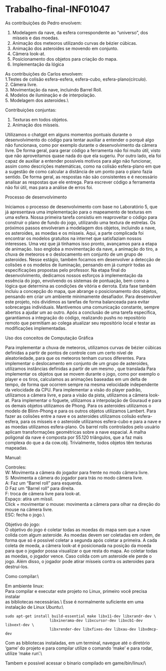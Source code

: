 # Trabalho-final-INF01047

As contribuições do Pedro envolvem: 
1. Modelagem da nave, da esfera correspondente ao “universo”, dos mísseis e das moedas.
2. Animação dos meteoros utilizando curvas de bézier cúbicas.
3. Animação dos asteroides se movendo em conjunto. 
4. Câmera look-at.
5. Posicionamento dos objetos para criação do mapa. 
6. Implementação da lógica 

As contribuições do Carlos envolvem:\
 1.Testes de colisão esfera-esfera, esfera-cubo, esfera-plano(círculo).\
 2. Câmera livre.\
 3. Movimentação da nave, incluindo Barrel Roll.\
 4. Modelos de iluminação e de interpolação.\
 5. Modelagem dos asteroides.\

Contribuições conjuntas:
1. Texturas em todos objetos.
2. Animação dos mísseis.

Utilizamos o chatgpt em alguns momentos pontuais durante o desenvolvimento do código para tentar auxiliar a entender o porquê algo não funcionava, como por exemplo durante o desenvolvimento da câmera livre. De forma geral, para gerar código a ferramenta não foi muito útil, visto que não aproveitamos quase nada do que ela sugeriu. Por outro lado, ela foi capaz de auxiliar a entender possíveis motivos para algo não funcionar, assim como descrições matemáticas, como na colisão esfera-plano em que a sugestão de como calcular a distância de um ponto para o plano fazia sentido. De forma geral, as respostas não são consistentes e é necessário analisar as respostas que ele entrega. Para escrever código a ferramenta não foi útil, mas para a análise de erros foi.










Processo de desenvolvimento

Iniciamos o processo de desenvolvimento com base no Laboratório 5, que já apresentava uma implementação para o mapeamento de texturas em uma esfera. Nossa primeira tarefa consistiu em reaproveitar o código para construir o plano de fundo do jogo, utilizando uma textura de estrelas.
Os próximos passos envolveram a modelagem dos objetos, incluindo a nave, os asteroides, as moedas e os mísseis. Aqui, a parte complicada foi encontrar os modelos gratuitos na internet que satisfaziam nossos interesses.
Uma vez que já tínhamos isso pronto, avançamos para a etapa de animação. Isso engloba a movimentação da nave, a animação do tiro, a chuva de meteoros e o deslocamento em conjunto de um grupo de asteroides. Nesse estágio, também focamos em desenvolver a detecção de colisões e os modelos de iluminação, pensando em já cumprir todas as especificações propostas pelo professor.
Na etapa final do desenvolvimento, dedicamos nossos esforços à implementação da essência do jogo, envolvendo os sistemas de pontuação, bem como a lógica que determina as condições de vitória e derrota. Esta fase também incluiu a concepção do mapa, que abrange o posicionamento dos objetos, pensando em criar um ambiente minimamente desafiador. 
Para desenvolver este projeto, nós dividimos as tarefas de forma balanceada para evitar sobrecargas individuais. Mantivemos uma comunicação constante, sempre abertos a ajudar um ao outro. Após a conclusão de uma tarefa específica, garantíamos a integração do código, realizando pushs no repositório remoto que permitiam ao colega atualizar seu repositório local e testar as modificações implementadas.







Uso dos conceitos de Computação Gráfica


Para implementar a chuva de meteoros, utilizamos curvas de bézier cúbicas definidas a partir de pontos de controle com um certo nível de aleatoriedade, para que os meteoros tenham cursos diferentes.
Para implementar o deslocamento em conjunto de um grupo de asteroides, utilizamos instâncias definidas a partir de um mesmo  , que translada
Para implementar os objetos que se movem durante o jogo, como por exemplo o player e os tiros, calculamos as animações baseadas em um delta de tempo, de forma que ocorrem sempre na mesma velocidade independente da velocidade da CPU.
Para implementar a visão do player padrão, utilizamos a câmera livre, e para a visão da pista, utilizamos a câmera look-at.
Para implementar o foguete, utilizamos a interpolação de Gouraud e para os demais objetos utilizamos de Phong.
Para os asteroides utilizamos o modelo de Blinn-Phong e para os outros objetos utilizamos Lambert.
Para fazer as colisões entre a nave e os asteroides utilizamos colisão esfera-esfera, para os mísseis e o asteroide utilizamos esfera-cubo e para a nave e as moedas utilizamos esfera-plano.
Os barrel rolls controlados pelo usuário aplicam transformações geométricas sobre a nave espacial.
A malha poligonal da nave é composta por 55.120 triângulos, que a faz mais complexa do que a da cow.obj.
Trivialmente, todos objetos têm texturas mapeadas.

Manual:


Controles:\
W: Movimenta a câmera do jogador para frente no modo câmera livre.\
S: Movimenta a câmera do jogador para trás no modo câmera livre.\
A: Faz um “Barrel roll” para esquerda.\
D Faz um “Barrel roll” para direita.\
F: troca de câmera livre para look-at.\
Espaço: atira um míssil.\
Click + movimentar o mouse: movimenta a câmera para olhar na direção do mouse na câmera livre.\
ESC: fecha o jogo.\

Objetivo do jogo:\
	O objetivo do jogo é coletar todas as moedas do mapa sem que a nave colida com algum asteroide. As moedas devem ser coletadas em ordem, de forma que só é possível coletar a segunda após coletar a primeira. A cada coleta de moeda, a câmera look-at é posicionada na posição da moeda para que o jogador possa visualizar o que resta do mapa. Ao coletar todas as moedas, o jogador vence. Caso colida com um asteroide ele perde o jogo. Além disso, o jogador pode atirar mísseis contra os asteroides para destruí-los. 


Como compilar:\

Em ambiente linux:\
Para compilar e executar este projeto no Linux, primeiro você precisa instalar\
as bibliotecas necessárias.\ 
Esse é normalmente suficiente em uma instalação de Linux Ubuntu:\

	sudo apt-get install build-essential make libx11-dev libxrandr-dev \
                     	libxinerama-dev libxcursor-dev libxcb1-dev libxext-dev \
                     	libxrender-dev libxfixes-dev libxau-dev libxdmcp-dev
		      

Com as bibliotecas instaladas, em um terminal, navegue até o diretório ‘game’ do projeto e para compilar utilize o comando ‘make’ e para rodar, utilize ‘make run’.\

Tambem e possivel acessar o binario compilado em game/bin/linux/\


